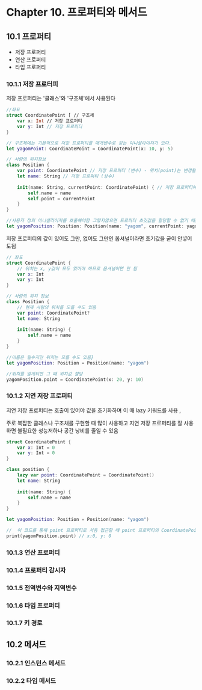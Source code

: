 <h1>Chapter 10. 프로퍼티와 메서드</h1>

<h2>10.1 프로퍼티</h2>

* 저장 프로퍼티
* 연산 프로퍼티
* 타입 프로퍼티

<h3>10.1.1 저장 프로터피</h3>

저장 프로퍼티는 '클래스'와 '구조체'에서 사용된다

```swift
//좌표
struct CoordinatePoint [ // 구조체
    var x: Int // 저장 프로퍼티
    var y: Int // 저장 프로퍼티
}

// 구조체에는 기본적으로 저장 프로퍼티를 매개변수로 갖는 이니셜라이저가 있다.
let yagomPoint: CoordinatePoint = CoordinatePoint(x: 10, y: 5)
```

```swift
// 사람의 위치정보
class Position {
    var point: CoordinatePoint // 저장 프로퍼티 (변수) - 위치(point)는 변경될 수 있음을 의미
    let name: String // 저장 프로퍼티 (상수)
    
    init(name: String, currentPoint: CoordinatePoint) { // 저장 프로퍼티에 초기값이 없다면 클래스에서는 init을 꼭 따로 써줘야함
        self.name = name
        self.point = currentPoint
    }
}

//사용자 정의 이니셜라이저를 호출해야함 그렇지않으면 프로퍼티 초깃값을 할당할 수 없기 때문에 인스턴스 생성이 불가능
let yagomPosition: Position: Position(name: "yagom", currentPoint: yagomPoint)
```
저장 프로퍼티의 값이 있어도 그만, 없어도 그만인 옵셔널이라면 초기값을 굳이 안넣어도됨

```swift
// 좌표
struct CoordinatePoint {
    // 위치는 x, y값이 모두 있어야 하므로 옵셔널이면 안 됨
    var x: Int
    var y: Int
}

// 사람의 위치 정보
class Position {
    // 현재 사람의 위치를 모를 수도 있음
    var point: CoordinatePoint?
    let name: String
    
    init(name: String) {
        self.name = name
    }
}

//이름은 필수지만 위치는 모를 수도 있음}
let yagomPosition: Position = Position(name: "yagom")

//위치를 알게되면 그 때 위치값 할당
yagomPosition.point = CoordinatePoint(x: 20, y: 10)
```

<h3>10.1.2 지연 저장 프로퍼티</h3>

지연 저장 프로퍼티는 호출이 있어야 값을 초기화하며 이 때 lazy 키워드를 사용 ,

주로 복잡한 클래스나 구조채를 구현할 때 많이 사용하고 지연 저장 프로퍼티를 잘 사용하면 불필요한 성능저하나 공간 낭비를 줄일 수 있음

```swift
struct CoordinatePoint {
    var x: Int = 0
    var y: Int = 0
}

class position {
    lazy var point: CoordinatePoint = CoordinatePoint()
    let name: String
    
    init(name: String) {
        self.name = name
    }
}

let yagomPosition: Position = Position(name: "yagom")

//  이 코드를 통해 point 프로퍼티로 처음 접근할 때 point 프로퍼티의 CoordinatePoint가 생성됨
print(yagomPosition.point) // x:0, y: 0
```

<h3>10.1.3 연산 프로퍼티</h3>

<h3>10.1.4 프로퍼티 감시자</h3>

<h3>10.1.5 전역변수와 지역변수</h3>

<h3>10.1.6 타입 프로퍼티</h3>

<h3>10.1.7 키 경로</h3>

<h2>10.2 메서드</h2>

<h3>10.2.1 인스턴스 메서드</h3>

<h3>10.2.2 타입 메서드</h3>

